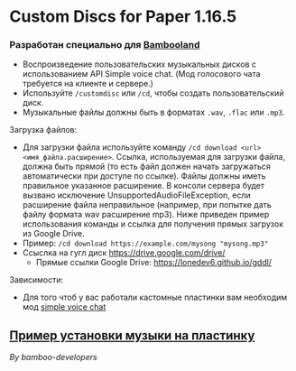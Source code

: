 # Custom Discs for Paper 1.16.5
### Разработан специально для [Bambooland](https://discord.com/invite/bambooland-919189180360318976)

- Воспроизведение пользовательских музыкальных дисков с использованием API Simple voice chat. (Мод голосового чата требуется на клиенте и сервере.)
- Используйте ```/customdisc``` или ```/cd```, чтобы создать пользовательский диск.
- Музыкальные файлы должны быть в форматах ```.wav```, ```.flac``` или ```.mp3```.

Загрузка файлов:
- Для загрузки файла используйте команду ```/cd download <url> <имя_файла.расширение>```. Ссылка, используемая для загрузки файла, должна быть прямой (то есть файл должен начать загружаться автоматически при доступе по ссылке). Файлы должны иметь правильное указанное расширение. В консоли сервера будет вызвано исключение UnsupportedAudioFileException, если расширение файла неправильное (например, при попытке дать файлу формата wav расширение mp3). Ниже приведен пример использования команды и ссылка для получения прямых загрузок из Google Drive.
- Пример: ```/cd download https://example.com/mysong "mysong.mp3"```
- Ссыслка на гугл диск https://drive.google.com/drive/
  - Прямые ссылки Google Drive: https://lonedev6.github.io/gddl/

Зависимости:
- Для того чтоб у вас работали кастомные пластинки вам необходим мод [simple voice chat](https://modrinth.com/plugin/simple-voice-chat/versions?c=release)

## [Пример установки музыки на пластинку](https://www.youtube.com/watch?v=-AO_43wQgD0)


_By bamboo-developers_
